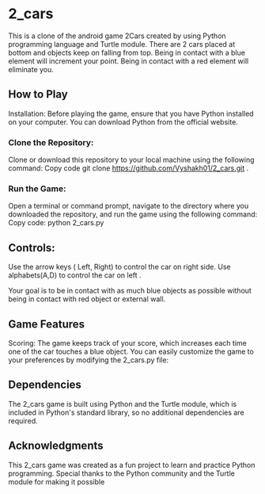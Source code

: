 # 2_cars


 This is a clone of the android game 2Cars created by using Python programming language and Turtle module.
 There are 2 cars placed at bottom and objects keep on falling from top.
 Being in contact with a blue element will increment your point.
 Being in contact with a red element will eliminate you.

## How to Play
Installation: Before playing the game, ensure that you have Python installed on your computer. You can download Python from the official website.

### Clone the Repository:

Clone or download this repository to your local machine using the following command:
Copy code
git clone https://github.com/Vyshakh01/2_cars.git  .
### Run the Game:

Open a terminal or command prompt, navigate to the directory where you downloaded the repository, and run the game using the following command:
Copy code:
python 2_cars.py

## Controls:

Use the arrow keys ( Left, Right) to control the car on right side.
Use alphabets(A,D) to control the car on left .

Your goal is to be in contact with  as much blue objects  as possible without being in contact with red object or external wall.

## Game Features
Scoring: The game keeps track of your score, which increases each time one of the car touches a blue object.
You can easily customize the game to your preferences by modifying the 2_cars.py file:

## Dependencies
The 2_cars game is built using Python and the Turtle module, which is included in Python's standard library, so no additional dependencies are required.

## Acknowledgments
This 2_cars game was created as a fun project to learn and practice Python programming. Special thanks to the Python community and the Turtle module for making it possible
